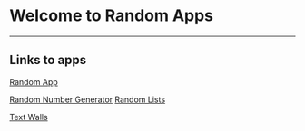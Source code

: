 # Welcome to Random Apps
---

## Links to apps

[Random App](randomapp)

[Random Number Generator](random-number-generator)
[Random Lists](random-lists)

[Text Walls](text-walls)
